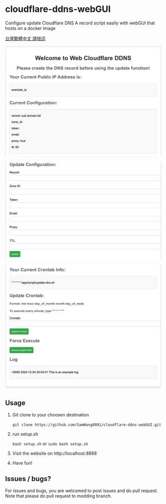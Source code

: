 # cloudflare-ddns-webGUI

Configure update Cloudflare DNS A record script easily with webGUI that hosts on a docker image

[台灣繁體中文 請按這](README_zh-tw.md)

![display1](images/display1.png)

![display2](images/display2.png)

![display3](images/display3.png)

## Usage

1. Git clone to your choosen destination

   `git clone https://github.com/SamWang8891/cloudflare-ddns-webGUI.git`
2. run setup.sh

   `bash setup.sh` or `sudo bash setup.sh`
3. Visit the website on http://localhost:8888
4. Have fun!

## Issues / bugs?

For issues and bugs, you are welcomed to post issues and do pull request. Note that please do pull request to modding branch.
